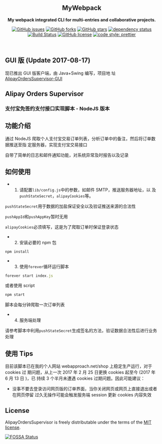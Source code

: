 <div align="center">

## MyWebpack

**My webpack integrated CLI for multi-entries and collaborative projects.**

[![GitHub issues](https://img.shields.io/github/issues/thundernet8/AlipayOrdersSupervisor.svg)](https://github.com/thundernet8/AlipayOrdersSupervisor/issues)
[![GitHub forks](https://img.shields.io/github/forks/thundernet8/AlipayOrdersSupervisor.svg)](https://github.com/thundernet8/AlipayOrdersSupervisor/network)
[![GitHub stars](https://img.shields.io/github/stars/thundernet8/AlipayOrdersSupervisor.svg)](https://github.com/thundernet8/AlipayOrdersSupervisor/stargazers)
[![dependency status](https://img.shields.io/david/thundernet8/AlipayOrdersSupervisor.svg?maxAge=3600&style=flat)](https://david-dm.org/thundernet8/AlipayOrdersSupervisor)
[![Build Status](https://travis-ci.org/thundernet8/AlipayOrdersSupervisor.svg?branch=master)](https://travis-ci.org/thundernet8/AlipayOrdersSupervisor)
[![GitHub license](https://img.shields.io/github/license/thundernet8/AlipayOrdersSupervisor.svg)](https://github.com/thundernet8/AlipayOrdersSupervisor/blob/master/LICENSE)
[![code style: prettier](https://img.shields.io/badge/code_style-prettier-ff69b4.svg?style=flat-square)](https://github.com/prettier/prettier)

</div>

<br>

## GUI 版 (Update 2017-08-17)

现已推出 GUI 版客户端，由 Java+Swing 编写，项目地
址[AlipayOrdersSupervisor-GUI](https://github.com/thundernet8/AlipayOrdersSupervisor-GUI)

## Alipay Orders Supervisor

### 支付宝免签约支付接口实现脚本 - NodeJS 版本

## 功能介绍

通过 NodeJS 爬取个人支付宝交易订单列表，分析订单中的备注，然后将订单数据推送至指
定服务器，实现支付宝交易接口

自带了简单的日志和邮件通知功能，对系统异常及时报告以及记录

## 如何使用

* 1. 请配置`lib/config.js`中的参数，如邮件 SMTP，推送服务器地址，以
     及`pushStateSecret`，`alipayCookies`等。

`pushStateSecret`用于数据的加盐保证安全以及验证推送来源的合法性

`pushAppId`和`pushAppKey`暂时无用

`alipayCookies`必须填写，这是为了爬取订单时保证登录状态

* 2. 安装必要的 npm 包

```
npm install
```

* 3. 使用`forever`循环运行脚本

```typescript
forever start index.js
```

或者使用 script

```typescript
npm start
```

脚本会每分钟爬取一次订单列表

* 4. 服务端处理

请参考脚本中利用`pushStateSecret`生成签名的方法，验证数据合法性后进行业务处理

## 使用 Tips

目前该脚本已在我的个人网站 webapproach.net/shop 上稳定生产运行，对于 cookies 过
期问题，从上一次 2017 年 2 月 25 日更换 cookies 起至今 (2017 年 6 月 13 日 )，已
持续 3 个半月未遭遇 cookies 过期问题。因此可能建议：

* 没事不要去登录访问网页版的订单界面，当你关闭网页或网页上直接退出或者在网页停留
  过久无操作可能会触发服务端 session 更新 cookies 内容失效

## License

AlipayOrdersSupervisor is freely distributable under the terms of the
[MIT license](https://github.com/thundernet8/AlipayOrdersSupervisor/blob/master/LICENSE).

[![FOSSA Status](https://app.fossa.io/api/projects/git%2Bgithub.com%2Fthundernet8%2FAlipayOrdersSupervisor.svg?type=large)](https://app.fossa.io/projects/git%2Bgithub.com%2Fthundernet8%2FAlipayOrdersSupervisor?ref=badge_large)
